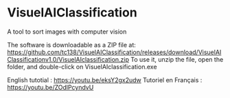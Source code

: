# VisuelAIClassification
A tool to sort images with computer vision

The software is downloadable as a ZIP file at:
https://github.com/tc138/VisuelAIClassification/releases/download/VisuelAIClassificationv1.0/VisuelAIclassification.zip
To use it, unzip the file, open the folder, and double-click on VisuelAIclassification.exe

English tutotial : https://youtu.be/eksY2gx2udw
Tutoriel en Français : https://youtu.be/ZOdlPcyndvU

